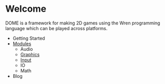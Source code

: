 Welcome
============

DOME is a framework for making 2D games using the Wren programming language which can be played across platforms.

* Getting Started
* [Modules](modules/)
  * Audio
  * [Graphics](modules/graphics)
  * [Input](modules/input)
  * IO
  * Math
* Blog
